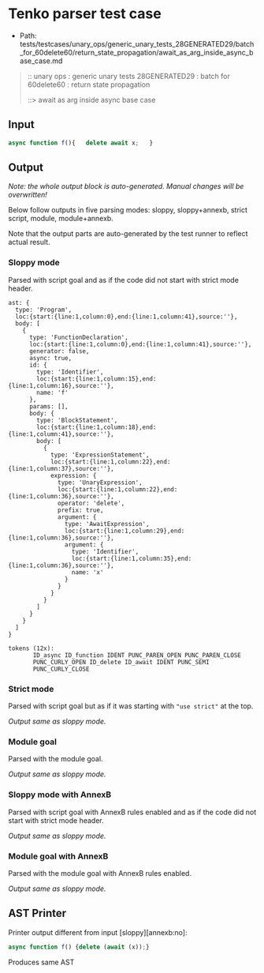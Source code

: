 # Tenko parser test case

- Path: tests/testcases/unary_ops/generic_unary_tests_28GENERATED29/batch_for_60delete60/return_state_propagation/await_as_arg_inside_async_base_case.md

> :: unary ops : generic unary tests 28GENERATED29 : batch for 60delete60 : return state propagation
>
> ::> await as arg inside async base case

## Input

`````js
async function f(){   delete await x;   }
`````

## Output

_Note: the whole output block is auto-generated. Manual changes will be overwritten!_

Below follow outputs in five parsing modes: sloppy, sloppy+annexb, strict script, module, module+annexb.

Note that the output parts are auto-generated by the test runner to reflect actual result.

### Sloppy mode

Parsed with script goal and as if the code did not start with strict mode header.

`````
ast: {
  type: 'Program',
  loc:{start:{line:1,column:0},end:{line:1,column:41},source:''},
  body: [
    {
      type: 'FunctionDeclaration',
      loc:{start:{line:1,column:0},end:{line:1,column:41},source:''},
      generator: false,
      async: true,
      id: {
        type: 'Identifier',
        loc:{start:{line:1,column:15},end:{line:1,column:16},source:''},
        name: 'f'
      },
      params: [],
      body: {
        type: 'BlockStatement',
        loc:{start:{line:1,column:18},end:{line:1,column:41},source:''},
        body: [
          {
            type: 'ExpressionStatement',
            loc:{start:{line:1,column:22},end:{line:1,column:37},source:''},
            expression: {
              type: 'UnaryExpression',
              loc:{start:{line:1,column:22},end:{line:1,column:36},source:''},
              operator: 'delete',
              prefix: true,
              argument: {
                type: 'AwaitExpression',
                loc:{start:{line:1,column:29},end:{line:1,column:36},source:''},
                argument: {
                  type: 'Identifier',
                  loc:{start:{line:1,column:35},end:{line:1,column:36},source:''},
                  name: 'x'
                }
              }
            }
          }
        ]
      }
    }
  ]
}

tokens (12x):
       ID_async ID_function IDENT PUNC_PAREN_OPEN PUNC_PAREN_CLOSE
       PUNC_CURLY_OPEN ID_delete ID_await IDENT PUNC_SEMI
       PUNC_CURLY_CLOSE
`````

### Strict mode

Parsed with script goal but as if it was starting with `"use strict"` at the top.

_Output same as sloppy mode._

### Module goal

Parsed with the module goal.

_Output same as sloppy mode._

### Sloppy mode with AnnexB

Parsed with script goal with AnnexB rules enabled and as if the code did not start with strict mode header.

_Output same as sloppy mode._

### Module goal with AnnexB

Parsed with the module goal with AnnexB rules enabled.

_Output same as sloppy mode._

## AST Printer

Printer output different from input [sloppy][annexb:no]:

````js
async function f() {delete (await (x));}
````

Produces same AST

